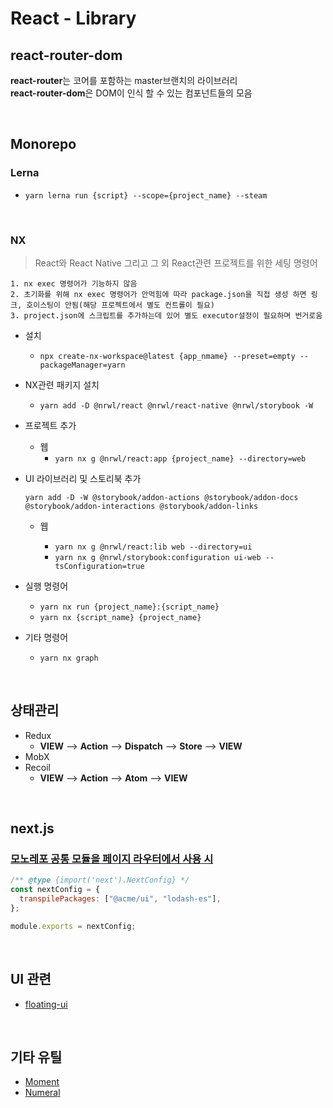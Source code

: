 # React - Library

## react-router-dom

**react-router**는 코어를 포함하는 master브랜치의 라이브러리\
**react-router-dom**은 DOM이 인식 할 수 있는 컴포넌트들의 모음

<br />

## Monorepo

### Lerna

- `yarn lerna run {script} --scope={project_name} --steam`

<br />

### NX

> React와 React Native 그리고 그 외 React관련 프로젝트를 위한 세팅 명령어

```text
1. nx exec 명령어가 기능하지 않음
2. 초기화를 위해 nx exec 명령어가 안먹힘에 따라 package.json을 직접 생성 하면 링크, 호이스팅이 안됨(해당 프로젝트에서 별도 컨트롤이 필요)
3. project.json에 스크립트를 추가하는데 있어 별도 executor설정이 필요하며 번거로움
```

- 설치

  - `npx create-nx-workspace@latest {app_nmame} --preset=empty --packageManager=yarn`

- NX관련 패키지 설치

  - `yarn add -D @nrwl/react @nrwl/react-native @nrwl/storybook -W`

- 프로젝트 추가

  - 웹
    - `yarn nx g @nrwl/react:app {project_name} --directory=web`

- UI 라이브러리 및 스토리북 추가

  `yarn add -D -W @storybook/addon-actions @storybook/addon-docs @storybook/addon-interactions @storybook/addon-links`

  - 웹

    - `yarn nx g @nrwl/react:lib web --directory=ui`
    - `yarn nx g @nrwl/storybook:configuration ui-web --tsConfiguration=true`

- 실행 명령어

  - `yarn nx run {project_name}:{script_name}`
  - `yarn nx {script_name} {project_name}`

- 기타 명령어
  - `yarn nx graph`

<br />

## 상태관리

- Redux
  - **VIEW** --> **Action** --> **Dispatch** --> **Store** --> **VIEW**
- MobX
- Recoil
  - **VIEW** --> **Action** --> **Atom** --> **VIEW**

<br />

## next.js

### [모노레포 공통 모듈을 페이지 라우터에서 사용 시](https://nextjs.org/docs/pages/api-reference/next-config-js/transpilePackages)

```js
/** @type {import('next').NextConfig} */
const nextConfig = {
  transpilePackages: ["@acme/ui", "lodash-es"],
};

module.exports = nextConfig;
```

<br />

## UI 관련

- [floating-ui](https://floating-ui.com/)

<br />

## 기타 유틸

- [Moment](https://momentjs.com/)
- [Numeral](http://numeraljs.com/)

